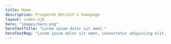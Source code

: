 ```yaml
---
title: Home
description: ProsperUS Detroit's homepage
layout: index.njk
hero: "images/hero.png"
heroTextTitle: "Lorem ipsum dolor sit amet."
heroTextReg: "Lorem ipsum dolor sit amet, consectetur adipiscing elit. Consequat ut sagittis ac purus turpis. In sit tortor etiam interdum donec libero at."
---
```


